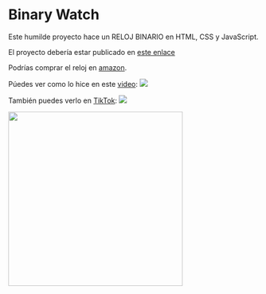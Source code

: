 # Binary Watch

Este humilde proyecto hace un RELOJ BINARIO en HTML, CSS y JavaScript. 

El proyecto debería estar publicado en [este enlace](https://reloj-binario.netlify.com/)

Podrías comprar el reloj en [amazon](https://www.amazon.es/-/en/Binary-Wrist-Watch-For-Professionals/dp/B00E63F5IE).

Púedes ver como lo hice en este [video](https://youtu.be/NWV4cmjtRW4): [![](https://img.shields.io/youtube/views/NWV4cmjtRW4?color=%23333&label=YouTube&style=social)](https://youtu.be/NWV4cmjtRW4)

También puedes verlo en [TikTok](https://vm.tiktok.com/ZMF7pYTxe/): [![](https://img.shields.io/endpoint?label=TikTok&logo=tiktok&url=https%3A%2F%2Fdoneber.dev%2Ftiktok-counter%2F)](https://vm.tiktok.com/ZMF7pYTxe/)

<a href="https://youtu.be/NWV4cmjtRW4"><img src="https://img.youtube.com/vi/NWV4cmjtRW4/maxresdefault.jpg" width="350" /></a>
